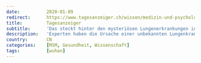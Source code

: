 ```yaml
---
date:          2020-01-09
redirect:      https://www.tagesanzeiger.ch/wissen/medizin-und-psychologie/das-steckt-hinter-den-mysterioesen-lungenerkrankungen-in-china/story/10038305
title:         Tagesanzeiger
subtitle:      'Das steckt hinter den mysteriösen Lungenerkrankungen in China'
description:   'Experten haben die Ursache einer unbekannten Lungenkrankheit gefunden: Es ist ein Verwandter des Sars-Virus.'
country:       CN
categories:    [MSM, Gesundheit, Wissenschaft]
tags:          [wuhan]
---
```

